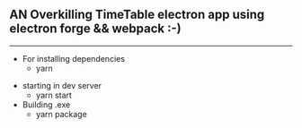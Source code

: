 ## AN Overkilling TimeTable electron app using electron forge && webpack :-)

---

- For installing dependencies
  - yarn

* starting in dev server
  - yarn start
* Building .exe
  - yarn package

